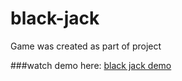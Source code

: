# black-jack

Game was created as part of project

###watch demo here:
[black jack demo](https://santosh-black-jack.netlify.app/)

